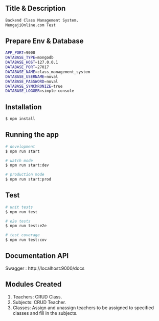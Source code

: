 ## Title & Description

```bash
Backend Class Management System. 
MengajiOnline.com Test
```

## Prepare Env & Database

```bash
APP_PORT=9000
DATABASE_TYPE=mongodb
DATABASE_HOST=127.0.0.1
DATABASE_PORT=27017
DATABASE_NAME=class_management_system
DATABASE_USERNAME=noval
DATABASE_PASSWORD=noval
DATABASE_SYNChRONIZE=true
DATABASE_LOGGER=simple-console
```

## Installation

```bash
$ npm install
```

## Running the app

```bash
# development
$ npm run start

# watch mode
$ npm run start:dev

# production mode
$ npm run start:prod
```

## Test

```bash
# unit tests
$ npm run test

# e2e tests
$ npm run test:e2e

# test coverage
$ npm run test:cov
```

## Documentation API

Swagger : http://localhost:9000/docs

## Modules Created

1. Teachers: CRUD Class.
2. Subjects: CRUD Teacher.
3. Classes: Assign and unassign teachers to be assigned to specified classes and fill in the subjects.
